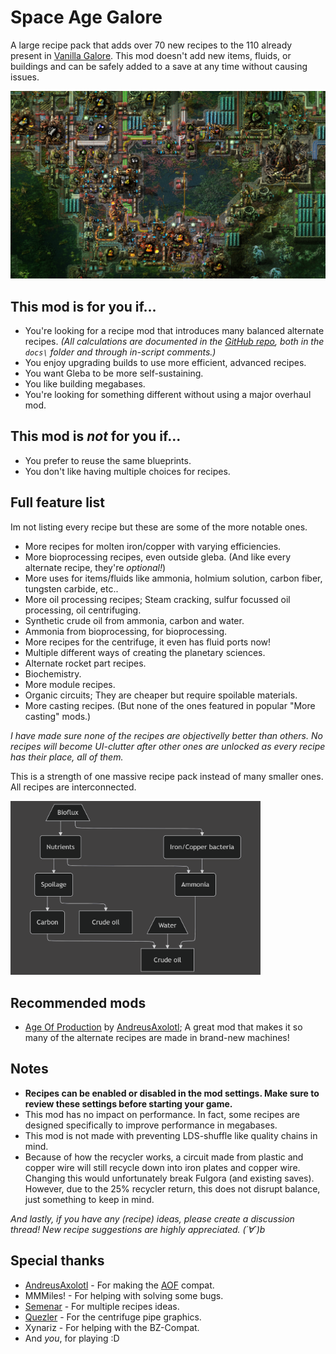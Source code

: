 # Space Age Galore

A large recipe pack that adds over 70 new recipes to the 110 already present in [Vanilla Galore](https://mods.factorio.com/mod/vanilla_galore_continued). This mod doesn't add new items, fluids, or buildings and can be safely added to a save at any time without causing issues.

![gleba](https://github.com/JTnadrooi/Project-Galore/blob/main/media/gleba_galore.png?raw=true)

## This mod is for you if...

-   You're looking for a recipe mod that introduces many balanced alternate recipes. _(All calculations are documented in the [GitHub repo](https://github.com/JTnadrooi/Project-Galore), both in the `docs\` folder and through in-script comments.)_
-   You enjoy upgrading builds to use more efficient, advanced recipes.
-   You want Gleba to be more self-sustaining.
-   You like building megabases.
-   You're looking for something different without using a major overhaul mod.

## This mod is _not_ for you if...

-   You prefer to reuse the same blueprints.
-   You don't like having multiple choices for recipes.

## Full feature list

Im not listing every recipe but these are some of the more notable ones.

-   More recipes for molten iron/copper with varying efficiencies.
-   More bioprocessing recipes, even outside gleba. (And like every alternate recipe, they're _optional!_)
-   More uses for items/fluids like ammonia, holmium solution, carbon fiber, tungsten carbide, etc..
-   More oil processing recipes; Steam cracking, sulfur focussed oil processing, oil centrifuging.
-   Synthetic crude oil from ammonia, carbon and water.
-   Ammonia from bioprocessing, for bioprocessing.
-   More recipes for the centrifuge, it even has fluid ports now!
-   Multiple different ways of creating the planetary sciences.
-   Alternate rocket part recipes.
-   Biochemistry.
-   More module recipes.
-   Organic circuits; They are cheaper but require spoilable materials.
-   More casting recipes. (But none of the ones featured in popular "More casting" mods.)

_I have made sure none of the recipes are objectivelly better than others. No recipes will become UI-clutter after other ones are unlocked as every recipe has their place, all of them._

This is a strength of one massive recipe pack instead of many smaller ones. All recipes are interconnected.

<!-- ![crude-oil-gleba](https://github.com/JTnadrooi/Project-Galore/blob/main/media/flowchart_gleba_crude_oil.png?raw=true) -->

<img src="https://github.com/JTnadrooi/Project-Galore/blob/main/media/flowchart_gleba_crude_oil.png?raw=true" alt="crude-oil-gleba" width="400"/>

## Recommended mods

-   [Age Of Production](https://mods.factorio.com/mod/Age-of-Production) by [AndreusAxolotl](https://mods.factorio.com/user/AndreusAxolotl); A great mod that makes it so many of the alternate recipes are made in brand-new machines!

## Notes

-   **Recipes can be enabled or disabled in the mod settings. Make sure to review these settings before starting your game.**
-   This mod has no impact on performance. In fact, some recipes are designed specifically to improve performance in megabases.
-   This mod is not made with preventing LDS-shuffle like quality chains in mind.
-   Because of how the recycler works, a circuit made from plastic and copper wire will still recycle down into iron plates and copper wire. Changing this would unfortunately break Fulgora (and existing saves). However, due to the 25% recycler return, this does not disrupt balance, just something to keep in mind.

_And lastly, if you have any (recipe) ideas, please create a discussion thread! New recipe suggestions are highly appreciated. (´∀`)b_

## Special thanks

-   [AndreusAxolotl](https://mods.factorio.com/user/AndreusAxolotl) - For making the [AOF](https://mods.factorio.com/mod/Age-of-Production) compat.
-   MMMiles! - For helping with solving some bugs.
-   [Semenar](https://mods.factorio.com/user/Semenar) - For multiple recipes ideas.
-   [Quezler](https://mods.factorio.com/user/Quezler) - For the centrifuge pipe graphics.
-   Xynariz - For helping with the BZ-Compat.
-   And _you_, for playing :D
